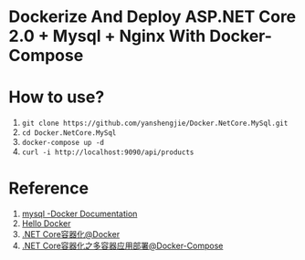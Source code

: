 # Dockerize And Deploy ASP.NET Core 2.0 + Mysql + Nginx With Docker-Compose

# How to use?
1. `git clone https://github.com/yanshengjie/Docker.NetCore.MySql.git`
2. `cd Docker.NetCore.MySql`
3. `docker-compose up -d`
4. `curl -i http://localhost:9090/api/products`

# Reference
1. [mysql -Docker Documentation](https://docs.docker.com/samples/library/mysql/)
2. [Hello Docker](https://www.jianshu.com/p/bc9ea9eaafe0)
3. [.NET Core容器化@Docker](https://www.jianshu.com/p/23465dc86d3e)
4. [.NET Core容器化之多容器应用部署@Docker-Compose](https://www.jianshu.com/p/1cf84a27de0f)
